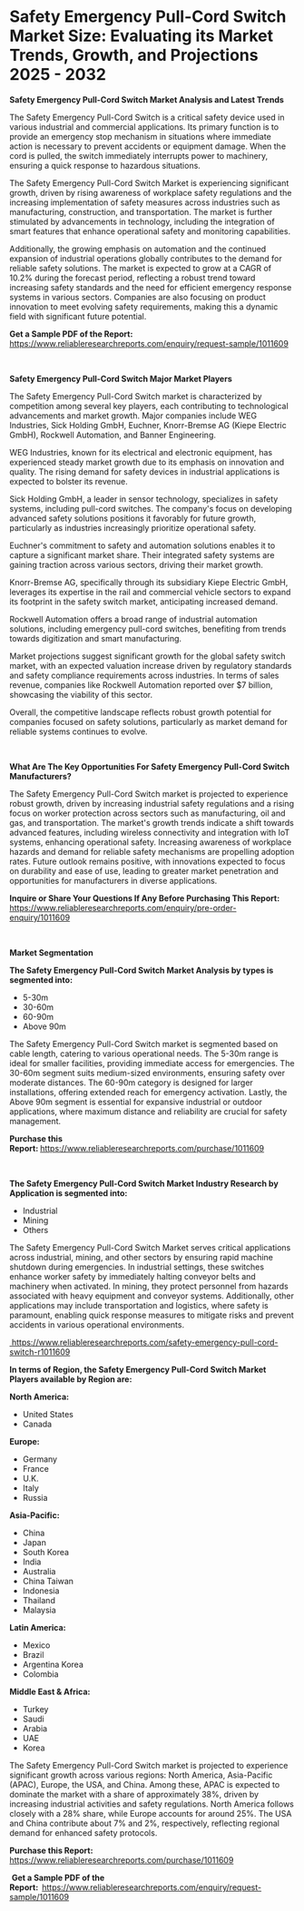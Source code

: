 <p><h1>Safety Emergency Pull-Cord Switch Market Size: Evaluating its Market Trends, Growth, and Projections 2025 - 2032</h1></p><p><strong>Safety Emergency Pull-Cord Switch Market Analysis and Latest Trends</strong></p>
<p><p>The Safety Emergency Pull-Cord Switch is a critical safety device used in various industrial and commercial applications. Its primary function is to provide an emergency stop mechanism in situations where immediate action is necessary to prevent accidents or equipment damage. When the cord is pulled, the switch immediately interrupts power to machinery, ensuring a quick response to hazardous situations. </p><p>The Safety Emergency Pull-Cord Switch Market is experiencing significant growth, driven by rising awareness of workplace safety regulations and the increasing implementation of safety measures across industries such as manufacturing, construction, and transportation. The market is further stimulated by advancements in technology, including the integration of smart features that enhance operational safety and monitoring capabilities. </p><p>Additionally, the growing emphasis on automation and the continued expansion of industrial operations globally contributes to the demand for reliable safety solutions. The market is expected to grow at a CAGR of 10.2% during the forecast period, reflecting a robust trend toward increasing safety standards and the need for efficient emergency response systems in various sectors. Companies are also focusing on product innovation to meet evolving safety requirements, making this a dynamic field with significant future potential.</p></p>
<p><strong>Get a Sample PDF of the Report:&nbsp;</strong> <a href="https://www.reliableresearchreports.com/enquiry/request-sample/1011609?utm_campaign=2273&utm_medium=2&utm_source=Github&utm_content=ia&utm_term=12042025&utm_id=safety-emergency-pull-cord-switch">https://www.reliableresearchreports.com/enquiry/request-sample/1011609</a></p>
<p>&nbsp;</p>
<p><strong>Safety Emergency Pull-Cord Switch Major Market Players</strong></p>
<p><p>The Safety Emergency Pull-Cord Switch market is characterized by competition among several key players, each contributing to technological advancements and market growth. Major companies include WEG Industries, Sick Holding GmbH, Euchner, Knorr-Bremse AG (Kiepe Electric GmbH), Rockwell Automation, and Banner Engineering.</p><p>WEG Industries, known for its electrical and electronic equipment, has experienced steady market growth due to its emphasis on innovation and quality. The rising demand for safety devices in industrial applications is expected to bolster its revenue.</p><p>Sick Holding GmbH, a leader in sensor technology, specializes in safety systems, including pull-cord switches. The company's focus on developing advanced safety solutions positions it favorably for future growth, particularly as industries increasingly prioritize operational safety.</p><p>Euchner's commitment to safety and automation solutions enables it to capture a significant market share. Their integrated safety systems are gaining traction across various sectors, driving their market growth. </p><p>Knorr-Bremse AG, specifically through its subsidiary Kiepe Electric GmbH, leverages its expertise in the rail and commercial vehicle sectors to expand its footprint in the safety switch market, anticipating increased demand.</p><p>Rockwell Automation offers a broad range of industrial automation solutions, including emergency pull-cord switches, benefiting from trends towards digitization and smart manufacturing.</p><p>Market projections suggest significant growth for the global safety switch market, with an expected valuation increase driven by regulatory standards and safety compliance requirements across industries. In terms of sales revenue, companies like Rockwell Automation reported over $7 billion, showcasing the viability of this sector.</p><p>Overall, the competitive landscape reflects robust growth potential for companies focused on safety solutions, particularly as market demand for reliable systems continues to evolve.</p></p>
<p>&nbsp;</p>
<p><strong>What Are The Key Opportunities For Safety Emergency Pull-Cord Switch Manufacturers?</strong></p>
<p><p>The Safety Emergency Pull-Cord Switch market is projected to experience robust growth, driven by increasing industrial safety regulations and a rising focus on worker protection across sectors such as manufacturing, oil and gas, and transportation. The market's growth trends indicate a shift towards advanced features, including wireless connectivity and integration with IoT systems, enhancing operational safety. Increasing awareness of workplace hazards and demand for reliable safety mechanisms are propelling adoption rates. Future outlook remains positive, with innovations expected to focus on durability and ease of use, leading to greater market penetration and opportunities for manufacturers in diverse applications.</p></p>
<p><strong>Inquire or Share Your Questions If Any Before Purchasing This Report:</strong> <a href="https://www.reliableresearchreports.com/enquiry/pre-order-enquiry/1011609?utm_campaign=2273&utm_medium=2&utm_source=Github&utm_content=ia&utm_term=12042025&utm_id=safety-emergency-pull-cord-switch">https://www.reliableresearchreports.com/enquiry/pre-order-enquiry/1011609</a></p>
<p>&nbsp;</p>
<p><strong>Market Segmentation</strong></p>
<p><strong>The Safety Emergency Pull-Cord Switch Market Analysis by types is segmented into:</strong></p>
<p><ul><li>5-30m</li><li>30-60m</li><li>60-90m</li><li>Above 90m</li></ul></p>
<p><p>The Safety Emergency Pull-Cord Switch market is segmented based on cable length, catering to various operational needs. The 5-30m range is ideal for smaller facilities, providing immediate access for emergencies. The 30-60m segment suits medium-sized environments, ensuring safety over moderate distances. The 60-90m category is designed for larger installations, offering extended reach for emergency activation. Lastly, the Above 90m segment is essential for expansive industrial or outdoor applications, where maximum distance and reliability are crucial for safety management.</p></p>
<p><strong>Purchase this Report:&nbsp;</strong><a href="https://www.reliableresearchreports.com/purchase/1011609?utm_campaign=2273&utm_medium=2&utm_source=Github&utm_content=ia&utm_term=12042025&utm_id=safety-emergency-pull-cord-switch">https://www.reliableresearchreports.com/purchase/1011609</a></p>
<p>&nbsp;</p>
<p><strong>The Safety Emergency Pull-Cord Switch Market Industry Research by Application is segmented into:</strong></p>
<p><ul><li>Industrial</li><li>Mining</li><li>Others</li></ul></p>
<p><p>The Safety Emergency Pull-Cord Switch Market serves critical applications across industrial, mining, and other sectors by ensuring rapid machine shutdown during emergencies. In industrial settings, these switches enhance worker safety by immediately halting conveyor belts and machinery when activated. In mining, they protect personnel from hazards associated with heavy equipment and conveyor systems. Additionally, other applications may include transportation and logistics, where safety is paramount, enabling quick response measures to mitigate risks and prevent accidents in various operational environments.</p></p>
<p><a href="https://www.reliableresearchreports.com/safety-emergency-pull-cord-switch-r1011609?utm_campaign=2273&utm_medium=2&utm_source=Github&utm_content=ia&utm_term=12042025&utm_id=safety-emergency-pull-cord-switch">&nbsp;https://www.reliableresearchreports.com/safety-emergency-pull-cord-switch-r1011609</a></p>
<p><strong>In terms of Region, the Safety Emergency Pull-Cord Switch Market Players available by Region are:</strong></p>
<p>
    <p> <strong> North America: </strong>
        <ul>
            <li>United States</li>
            <li>Canada</li>
        </ul>
        </p> 
    <p> <strong> Europe: </strong>
        <ul>
            <li>Germany</li>
            <li>France</li>
            <li>U.K.</li>
            <li>Italy</li>
            <li>Russia</li>
        </ul>
        </p> 
    <p> <strong> Asia-Pacific: </strong>
        <ul>
            <li>China</li>
            <li>Japan</li>
            <li>South Korea</li>
            <li>India</li>
            <li>Australia</li>
            <li>China Taiwan</li>
            <li>Indonesia</li>
            <li>Thailand</li>
            <li>Malaysia</li>
        </ul>
        </p> 
    <p> <strong> Latin America: </strong>
        <ul>
            <li>Mexico</li>
            <li>Brazil</li>
            <li>Argentina Korea</li>
            <li>Colombia</li>
        </ul>
        </p> 
    <p> <strong> Middle East & Africa: </strong>
        <ul>
            <li>Turkey</li>
            <li>Saudi</li>
            <li>Arabia</li>
            <li>UAE</li>
            <li>Korea</li>
        </ul>
    </p>
    </p>
<p><p>The Safety Emergency Pull-Cord Switch market is projected to experience significant growth across various regions: North America, Asia-Pacific (APAC), Europe, the USA, and China. Among these, APAC is expected to dominate the market with a share of approximately 38%, driven by increasing industrial activities and safety regulations. North America follows closely with a 28% share, while Europe accounts for around 25%. The USA and China contribute about 7% and 2%, respectively, reflecting regional demand for enhanced safety protocols.</p></p>
<p><strong>Purchase this Report: </strong><a href="https://www.reliableresearchreports.com/purchase/1011609?utm_campaign=2273&utm_medium=2&utm_source=Github&utm_content=ia&utm_term=12042025&utm_id=safety-emergency-pull-cord-switch">https://www.reliableresearchreports.com/purchase/1011609</a></p>
<p>&nbsp;<strong>Get a Sample PDF of the Report:&nbsp;&nbsp;</strong><a href="https://www.reliableresearchreports.com/enquiry/request-sample/1011609?utm_campaign=2273&utm_medium=2&utm_source=Github&utm_content=ia&utm_term=12042025&utm_id=safety-emergency-pull-cord-switch">https://www.reliableresearchreports.com/enquiry/request-sample/1011609</a></p>
<p><strong></strong></p>
<p><p></p><p></p><p></p></p>